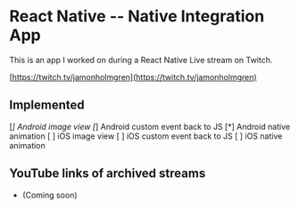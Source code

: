 # React Native -- Native Integration App

This is an app I worked on during a React Native Live stream on Twitch.

[https://twitch.tv/jamonholmgren](https://twitch.tv/jamonholmgren)

## Implemented

[*] Android image view
[*] Android custom event back to JS
[*] Android native animation
[ ] iOS image view
[ ] iOS custom event back to JS
[ ] iOS native animation

## YouTube links of archived streams

- (Coming soon)
